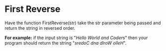 # First Reverse

Have the function FirstReverse(str) take the str parameter being passed and return the string in reversed order. 

**For example:** if the input string is "*Hello World and Coders*" then your program should return the string "*sredoC dna dlroW olleH*".
